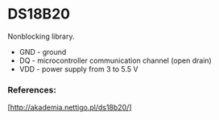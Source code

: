 # DS18B20

Nonblocking library.

* GND 	- ground
* DQ 	- microcontroller communication channel (open drain)
* VDD 	- power supply from 3 to 5.5 V

### References:

[http://akademia.nettigo.pl/ds18b20/]
